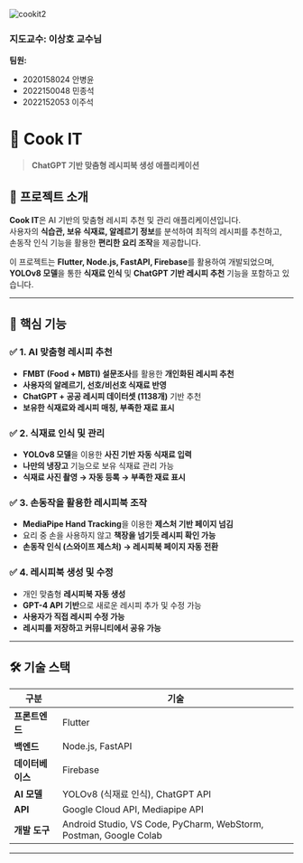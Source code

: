 

![cookit2](https://github.com/user-attachments/assets/333f22b3-f86d-41f3-9a6b-764dd643a9b8)




### 지도교수: 이상호 교수님

**팀원:**
- 2020158024 안병윤
- 2022150048 민종석
- 2022152053 이주석


# 🍳 Cook IT
> **ChatGPT 기반 맞춤형 레시피북 생성 애플리케이션**  




## 📖 프로젝트 소개
**Cook IT**은 AI 기반의 맞춤형 레시피 추천 및 관리 애플리케이션입니다.  
사용자의 **식습관, 보유 식재료, 알레르기 정보**를 분석하여 최적의 레시피를 추천하고,  
손동작 인식 기능을 활용한 **편리한 요리 조작**을 제공합니다.  

이 프로젝트는 **Flutter, Node.js, FastAPI, Firebase**를 활용하여 개발되었으며,  
**YOLOv8 모델**을 통한 **식재료 인식** 및 **ChatGPT 기반 레시피 추천** 기능을 포함하고 있습니다.


---


## 🎯 핵심 기능
### ✅ **1. AI 맞춤형 레시피 추천**
- **FMBT (Food + MBTI) 설문조사**를 활용한 **개인화된 레시피 추천**
- **사용자의 알레르기, 선호/비선호 식재료 반영**
- **ChatGPT + 공공 레시피 데이터셋 (1138개)** 기반 추천
- **보유한 식재료와 레시피 매칭, 부족한 재료 표시**

### ✅ **2. 식재료 인식 및 관리**
- **YOLOv8 모델**을 이용한 **사진 기반 자동 식재료 입력**
- **나만의 냉장고** 기능으로 보유 식재료 관리 가능
- **식재료 사진 촬영 → 자동 등록 → 부족한 재료 표시**

### ✅ **3. 손동작을 활용한 레시피북 조작**
- **MediaPipe Hand Tracking**을 이용한 **제스처 기반 페이지 넘김**
- 요리 중 손을 사용하지 않고 **책장을 넘기듯 레시피 확인 가능**
- **손동작 인식 (스와이프 제스처) → 레시피북 페이지 자동 전환**

### ✅ **4. 레시피북 생성 및 수정**
- 개인 맞춤형 **레시피북 자동 생성**
- **GPT-4 API 기반**으로 새로운 레시피 추가 및 수정 가능
- **사용자가 직접 레시피 수정 가능**
- **레시피를 저장하고 커뮤니티에서 공유 가능**


---


## 🛠️ 기술 스택
| **구분** | **기술** |
|------|------|
| **프론트엔드** | Flutter |
| **백엔드** | Node.js, FastAPI |
| **데이터베이스** | Firebase |
| **AI 모델** | YOLOv8 (식재료 인식), ChatGPT API |
| **API** | Google Cloud API, Mediapipe API |
| **개발 도구** | Android Studio, VS Code, PyCharm, WebStorm, Postman, Google Colab |


---



